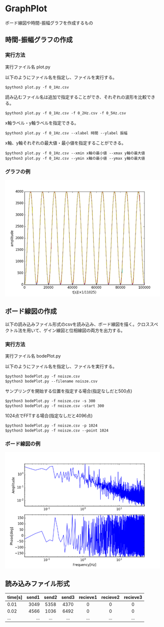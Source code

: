 # GraphPlot
ボード線図や時間-振幅グラフを作成するもの

## 時間-振幅グラフの作成

### 実行方法
実行ファイル名 plot.py

以下のようにファイル名を指定し、ファイルを実行する。

```
$python3 plot.py -f 0_1Hz.csv
```

読み込むファイル名は追加で指定することができ、それぞれの波形を比較できる。

```
$python3 plot.py -f 0_1Hz.csv -f 0_2Hz.csv -f 0_5Hz.csv
```

x軸ラベル・y軸ラベルを指定できる。

```
$python3 plot.py -f 0_1Hz.csv --xlabel 時間 --ylabel 振幅 
```

x軸、y軸それぞれの最大値・最小値を指定することができる。

```
$python3 plot.py -f 0_1Hz.csv --xmin x軸の最小値 --xmax y軸の最大値 
$python3 plot.py -f 0_1Hz.csv --ymin x軸の最小値 --ymax y軸の最大値
```

### グラフの例
![0.1Hz](https://github.com/isulab/GraphPlot/blob/master/sample/graph0_1Hz.png)


## ボード線図の作成
以下の読み込みファイル形式のcsvを読み込み、ボード線図を描く。クロススペクトル法を用いて、ゲイン線図と位相線図の両方を出力する。

### 実行方法
実行ファイル名 bodePlot.py

以下のようにファイル名を指定し、ファイルを実行する。

```
$python3 bodePlot.py -f noisze.csv
$python3 bodePlot.py --filename noisze.csv
```

サンプリングを開始する位置を指定する場合(指定なしだと500点)

```
$python3 bodePlot.py -f noisze.csv -s 300
$python3 bodePlot.py -f noisze.csv -start 300

```

1024点でFFTする場合(指定なしだと4096点)

```
$python3 bodePlot.py -f noisze.csv -p 1024
$python3 bodePlot.py -f noisze.csv --point 1024
```
### ボード線図の例
![noize](https://github.com/isulab/GraphPlot/blob/master/sample/Bode_plot.png)

## 読み込みファイル形式

| time[s] | send1 | send2 | send3 | recieve1 | recieve2 | recieve3 |
|:-----------|------------:|:------------:|:------------:|:------------:|:------------:|:------------:|
| 0.01 | 3049 | 5358 | 4370 | 0 | 0 | 0 |
| 0.02 | 4566 | 1036 | 6492 | 0 | 0 | 0 |
| ... | ... | ... | ... | ... | ... | ... |